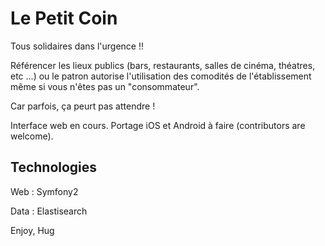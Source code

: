 Le Petit Coin
=============

Tous solidaires dans l'urgence !!

Référencer les lieux publics (bars, restaurants, salles de cinéma, théatres, etc ...)
ou le patron autorise l'utilisation des comodités de l'établissement même si vous
n'êtes pas un "consommateur".

Car parfois, ça peurt pas attendre !

Interface web en cours.
Portage iOS et Android à faire (contributors are welcome).


Technologies
------------

Web : Symfony2

Data : Elastisearch

Enjoy,
Hug
